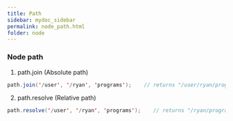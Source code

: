 ```yaml
---
title: Path
sidebar: mydoc_sidebar
permalink: node_path.html
folder: node
---
```


### Node path

1. path.join (Absolute path)

```java
path.join('/user', '/ryan', 'programs');    // returns "/user/ryan/programs"
```

2. path.resolve (Relative path)

```java
path.resolve('/user', '/ryan', 'programs');    // returns "/ryan/programs"
```
